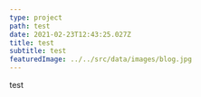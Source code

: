 ```yaml
---
type: project
path: test
date: 2021-02-23T12:43:25.027Z
title: test
subtitle: test
featuredImage: ../../src/data/images/blog.jpg
---
```

test